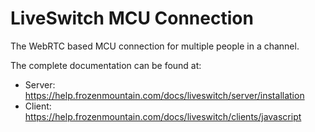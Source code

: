 # LiveSwitch MCU Connection
The WebRTC based MCU connection for multiple people in a channel.

The complete documentation can be found at: 

- Server: https://help.frozenmountain.com/docs/liveswitch/server/installation
- Client: https://help.frozenmountain.com/docs/liveswitch/clients/javascript